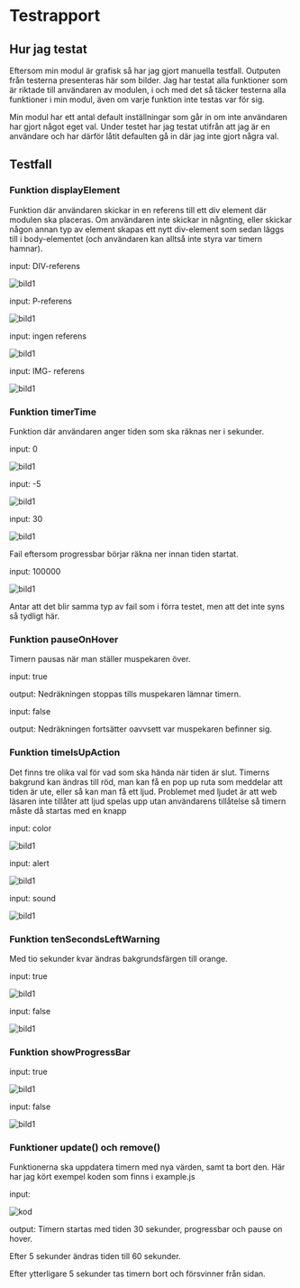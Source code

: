 # Testrapport

## Hur jag testat
Eftersom min modul är grafisk så har jag gjort manuella testfall. Outputen från testerna presenteras här som bilder. Jag har testat alla funktioner som är riktade till användaren av modulen, i och med det så täcker testerna alla funktioner i min modul, även om varje funktion inte testas var för sig.

Min modul har ett antal default inställningar som går in om inte användaren har gjort något eget val. Under testet har jag testat utifrån att jag är en användare och har därför låtit defaulten gå in där jag inte gjort några val.

## Testfall

### Funktion displayElement
Funktion där användaren skickar in en referens till ett div element där modulen ska placeras. Om användaren inte skickar in någnting, eller skickar någon annan typ av element skapas ett nytt div-element som sedan läggs till i body-elementet (och användaren kan alltså inte styra var timern hamnar). 

input: DIV-referens

![bild1](/test_img/1.png)

input: P-referens

![bild1](/test_img/2.png)

input: ingen referens

![bild1](/test_img/3.png)

input: IMG- referens

![bild1](/test_img/4.png)

### Funktion timerTime
Funktion där användaren anger tiden som ska räknas ner i sekunder.

input: 0

![bild1](/test_img/5.png)

input: -5

![bild1](/test_img/6.png)


input: 30

![bild1](/test_img/7.png)

Fail eftersom progressbar börjar räkna ner innan tiden startat.

input: 100000

![bild1](/test_img/8.png)

Antar att det blir samma typ av fail som i förra testet, men att det inte syns så tydligt här.

### Funktion pauseOnHover

Timern pausas när man ställer muspekaren över.

input: true

output: Nedräkningen stoppas tills muspekaren lämnar timern.

input: false

output: Nedräkningen fortsätter oavvsett var muspekaren befinner sig.

### Funktion timeIsUpAction

Det finns tre olika val för vad som ska hända när tiden är slut. Timerns bakgrund kan ändras till röd, man kan få en pop up ruta som meddelar att tiden är ute, eller så kan man få ett ljud. Problemet med ljudet är att web läsaren inte tillåter att ljud spelas upp utan användarens tillåtelse så timern måste då startas med en knapp

input: color

![bild1](/test_img/11.png)

input: alert

![bild1](/test_img/12.png)

input: sound

![bild1](/test_img/13.png)

### Funktion tenSecondsLeftWarning

Med tio sekunder kvar ändras bakgrundsfärgen till orange.

input: true

![bild1](/test_img/14.png)

input: false

![bild1](/test_img/15.png)

### Funktion showProgressBar

input: true 

![bild1](/test_img/16.png)

input: false

![bild1](/test_img/17.png)

### Funktioner update() och remove()

Funktionerna ska uppdatera timern med nya värden, samt ta bort den. Här har jag kört exempel koden som finns i example.js

input:

![kod](/test_img/kod.png)

output: Timern startas med tiden 30 sekunder, progressbar och pause on hover. 

Efter 5 sekunder ändras tiden till 60 sekunder.

Efter ytterligare 5 sekunder tas timern bort och försvinner från sidan.

